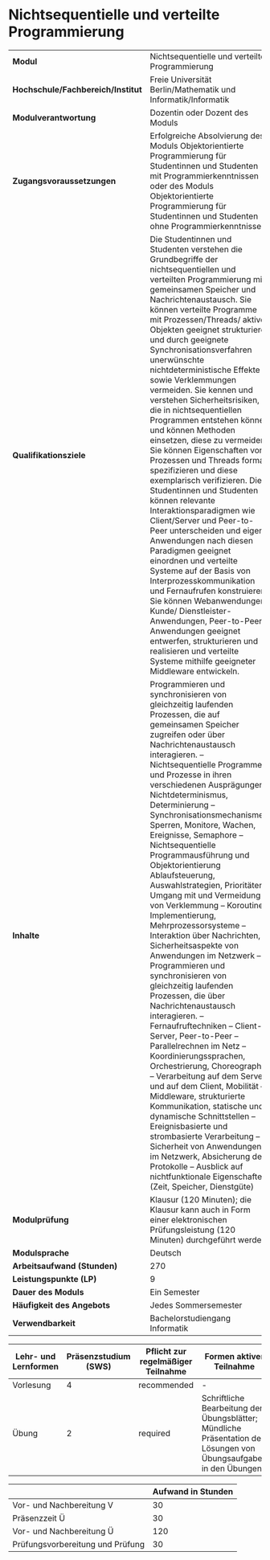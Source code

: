 # Nichtsequentielle und verteilte Programmierung

| | |
|-|-|
|**Modul**                           | Nichtsequentielle und verteilte Programmierung |
|**Hochschule/Fachbereich/Institut** | Freie Universität Berlin/Mathematik und Informatik/Informatik |
|**Modulverantwortung**              | Dozentin oder Dozent des Moduls |
|**Zugangsvoraussetzungen**          | Erfolgreiche Absolvierung des Moduls Objektorientierte Programmierung für Studentinnen und Studenten mit Programmierkenntnissen oder des Moduls Objektorientierte Programmierung für Studentinnen und Studenten ohne Programmierkenntnisse |
|**Qualifikationsziele**             | Die Studentinnen und Studenten verstehen die Grundbegriffe der nichtsequentiellen und verteilten Programmierung mit gemeinsamen Speicher und Nachrichtenaustausch. Sie können verteilte Programme mit Prozessen/Threads/ aktiven Objekten geeignet strukturieren und durch geeignete Synchronisationsverfahren unerwünschte nichtdeterministische Effekte sowie Verklemmungen vermeiden. Sie kennen und verstehen Sicherheitsrisiken, die in nichtsequentiellen Programmen entstehen können und können Methoden einsetzen, diese zu vermeiden. Sie können Eigenschaften von Prozessen und Threads formal spezifizieren und diese exemplarisch verifizieren. Die Studentinnen und Studenten können relevante Interaktionsparadigmen wie Client/Server und Peer-to-Peer unterscheiden und eigene Anwendungen nach diesen Paradigmen geeignet einordnen und verteilte Systeme auf der Basis von Interprozesskommunikation und Fernaufrufen konstruieren. Sie können Webanwendungen, Kunde/ Dienstleister-Anwendungen, Peer-to-Peer Anwendungen geeignet entwerfen, strukturieren und realisieren und verteilte Systeme mithilfe geeigneter Middleware entwickeln. |
|**Inhalte**                         | Programmieren und synchronisieren von gleichzeitig laufenden Prozessen, die auf gemeinsamen Speicher zugreifen oder über Nachrichtenaustausch interagieren. – Nichtsequentielle Programme und Prozesse in ihren verschiedenen Ausprägungen, Nichtdeterminismus, Determinierung – Synchronisationsmechanismen: Sperren, Monitore, Wachen, Ereignisse, Semaphore – Nichtsequentielle Programmausführung und Objektorientierung Ablaufsteuerung, Auswahlstrategien, Prioritäten, Umgang mit und Vermeidung von Verklemmung – Koroutinen, Implementierung, Mehrprozessorsysteme – Interaktion über Nachrichten, Sicherheitsaspekte von Anwendungen im Netzwerk – Programmieren und synchronisieren von gleichzeitig laufenden Prozessen, die über Nachrichtenaustausch interagieren. – Fernaufruftechniken – Client-Server, Peer-to-Peer – Parallelrechnen im Netz – Koordinierungssprachen, Orchestrierung, Choreographie – Verarbeitung auf dem Server und auf dem Client, Mobilität – Middleware, strukturierte Kommunikation, statische und dynamische Schnittstellen – Ereignisbasierte und strombasierte Verarbeitung – Sicherheit von Anwendungen im Netzwerk, Absicherung der Protokolle – Ausblick auf nichtfunktionale Eigenschaften (Zeit, Speicher, Dienstgüte) |
|**Modulprüfung**                    | Klausur (120 Minuten); die Klausur kann auch in Form einer elektronischen Prüfungsleistung (120 Minuten) durchgeführt werden. |
|**Modulsprache**                    | Deutsch |
|**Arbeitsaufwand (Stunden)**        | 270|
|**Leistungspunkte (LP)**            | 9 |
|**Dauer des Moduls**                | Ein Semester |
|**Häufigkeit des Angebots**         | Jedes Sommersemester |
|**Verwendbarkeit**                  | Bachelorstudiengang Informatik |

| Lehr- und Lernformen | Präsenzstudium <br> (SWS) | Pflicht zur regelmäßiger Teilnahme | Formen aktiver Teilnahme |
| ---------------------|---------------------------|------------------------------------|------------------------- |
| Vorlesung | 4 | recommended | - |
| Übung | 2 | required | Schriftliche Bearbeitung der Übungsblätter; Mündliche Präsentation der Lösungen von Übungsaufgaben in den Übungen |

|   | Aufwand in Stunden |
| - |--------------------|
| Vor- und Nachbereitung V | 30 |
| Präsenzzeit Ü | 30 |
| Vor- und Nachbereitung Ü | 120 |
| Prüfungsvorbereitung und Prüfung | 30 |
